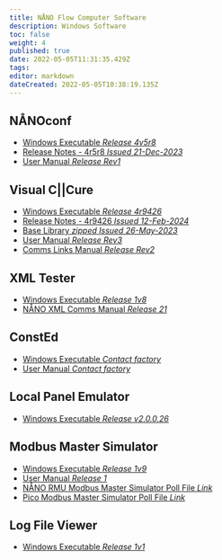 ```yaml
---
title: NÅNO Flow Computer Software
description: Windows Software
toc: false
weight: 4
published: true
date: 2022-05-05T11:31:35.429Z
tags: 
editor: markdown
dateCreated: 2022-05-05T10:38:19.135Z
---
```


## NÅNOconf
- [Windows Executable *Release 4v5r8*](/nano/software/SetupNanoConf_4v5r8.msi)
- [Release Notes - 4r5r8 *Issued 21-Dec-2023*](/nano/software/NANOconf_ChangeLog_4v5r8.pdf)
- [User Manual *Release Rev1*](/nano/software/NANOConf_User_Manual_R1.pdf)

## Visual C||Cure
- [Windows Executable *Release 4r9426*](/nano/software/SetupVCC_4r9426.msi)
- [Release Notes - 4r9426 *Issued 12-Feb-2024*](/nano/software/Visual_CCure_ChangeLog_2024-02-12.pdf)
- [Base Library *zipped* *Issued 26-May-2023*](/nano/software/base_library_2023-05-26.zip)
- [User Manual *Release Rev3*](/nano/software/Visual_CCure_User_Manual_Release_R3.pdf)
- [Comms Links Manual *Release Rev2*](/nano/software/Visual_CCure_Comms_Links_-_Release_R2.pdf)

## XML Tester
- [Windows Executable *Release 1v8*](/nano/software/XML_Tester_1v8.exe)
- [NÅNO XML Comms Manual *Release 21*](/nano/software/Nano_XML_Comms-Rev21.pdf)

## ConstEd
- [Windows Executable *Contact factory*]()
- [User Manual *Contact factory*]()

## Local Panel Emulator
- [Windows Executable *Release v2.0.0.26*](/nano/software/Local_Panel_Emulator-v2.0.0.26.exe)

## Modbus Master Simulator
- [Windows Executable *Release 1v9*](/nano/software/ModbusMasterSimulator-1v9-Installer.exe)
- [User Manual *Release 1*](/nano/software/Modbus_Master_Simulator_User_Manual_R1.pdf)
- [NÅNO RMU Modbus Master Simulator Poll File *Link*](/rmu/nano#software)
- [Pico Modbus Master Simulator Poll File *Link*](/rmu/pico/#software)

## Log File Viewer
- [Windows Executable *Release 1v1*](/nano/software/NanoLogViewer1v1.exe)

